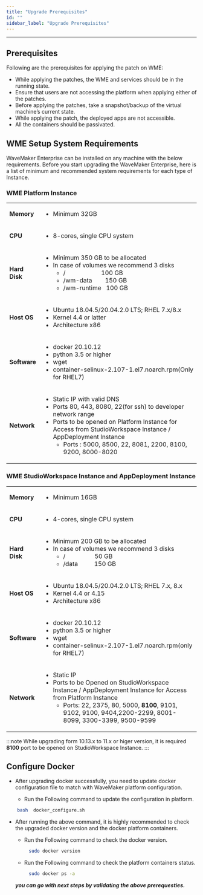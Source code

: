```yaml
---
title: "Upgrade Prerequisites"
id: ""
sidebar_label: "Upgrade Prerequisites"
---
```

---


## Prerequisites

Following are the prerequisites for applying the patch on WME:

- While applying the patches, the WME and services should be in the running state.
- Ensure that users are not accessing the platform when applying either of the patches.
- Before applying the patches, take a snapshot/backup of the virtual machine’s current state.
- While applying the patch, the deployed apps are not accessible.
- All the containers should be passivated. 


## WME Setup System Requirements

WaveMaker Enterprise can be installed on any machine with the below requirements. Before you start upgrading the WaveMaker Enterprise, here is a list of minimum and recommended system requirements for each type of Instance.

### WME Platform Instance

<table><tbody><tr><td><strong>Memory</strong></td><td><ul><li>Minimum 32GB</li></ul></td></tr><tr><td><strong>CPU</strong></td><td><ul><li>8-cores, single CPU system</li></ul></td></tr><tr><td><strong>Hard Disk</strong></td><td><ul><li>Minimum&nbsp;350 GB to be allocated</li><li>In case of volumes we recommend 3 disks<ul><li>/&nbsp; &nbsp; &nbsp; &nbsp; &nbsp; &nbsp; &nbsp; &nbsp; &nbsp; &nbsp; &nbsp; 100 GB</li><li>/wm-data&nbsp; &nbsp; &nbsp; &nbsp; 150 GB</li><li>/wm-runtime&nbsp; &nbsp;100 GB</li></ul></li></td></tr><tr><td><strong>Host OS</strong></td><td><ul><li>Ubuntu 18.04.5/20.04.2.0 LTS;  RHEL 7.x/8.x</li><li>Kernel 4.4 or latter</li><li>Architecture x86</li></ul></td></tr>
<tr><td><strong>Software</strong></td><td><ul><li>docker 20.10.12</li><li>python 3.5 or higher</li><li>wget</li><li>container-selinux-2.107-1.el7.noarch.rpm(Only for RHEL7)</li></ul></td></tr> <tr><td><strong>Network</strong></td><td><ul><li>Static IP with valid DNS</li><li>Ports 80, 443, 8080, 22(for ssh) to developer network range</li><li>Ports to be opened on Platform Instance for Access from StudioWorkspace Instance / AppDeployment Instance<ul><li>Ports : 5000, 8500, 22, 8081, 2200, 8100, 9200, 8000-8020</li></ul></li></td></tr></tbody></table>


### WME StudioWorkspace Instance and AppDeployment Instance

<table><tbody><tr><td><strong>Memory</strong></td><td><ul><li>Minimum 16GB</li></ul></td></tr><tr><td><strong>CPU</strong></td><td><ul><li>4-cores, single CPU system</li></ul></td></tr><tr><td><strong>Hard Disk</strong></td><td><ul><li>Minimum&nbsp;200 GB to be allocated</li><li>In case of volumes we recommend 3 disks<ul><li>/&nbsp; &nbsp; &nbsp; &nbsp; &nbsp; &nbsp; &nbsp; &nbsp; &nbsp; 50 GB</li><li>/data&nbsp; &nbsp; &nbsp; &nbsp; &nbsp; 150 GB</li></ul></li></td></tr><tr><td><strong>Host OS</strong></td><td><ul><li>Ubuntu 18.04.5/20.04.2.0 LTS; RHEL 7.x, 8.x</li><li>Kernel 4.4 or 4.15</li><li>Architecture x86</li></ul></td></tr>
<tr><td><strong>Software</strong></td><td><ul><li>docker 20.10.12</li><li>python 3.5 or higher</li><li>wget</li><li>container-selinux-2.107-1.el7.noarch.rpm(only for RHEL7)</li></ul></td></tr><tr><td><strong>Network</strong></td><td><ul><li>Static IP</li><li>Ports to be Opened on StudioWorkspace Instance / AppDeployment Instance for Access from Platform Instance <ul><li>Ports: 22, 2375, 80, 5000, <strong>8100</strong>, 9101, 9102, 9100, 9404,2200-2299, 8001-8099, 3300-3399, 9500-9599</li></ul></td></tr></tbody></table>


:::note
While upgrading form 10.13.x to 11.x or higer version, it is required **8100** port to be opened on StudioWorkspace Instance.
:::


## Configure Docker

- After upgrading docker successfully, you need to update docker configuration file to match with WaveMaker platform configuration.

  - Run the Following command to update the configuration in platform.

```bash
    bash  docker_configure.sh
```     

- After running the above command, it is highly recommended to check the upgraded docker version and the docker platform containers.

   - Run the Following command to check the docker version.
   ```bash
        sudo docker version
   ```

   - Run the Following command to check the platform containers status.
   ```bash
        sudo docker ps -a
   ```     

     ***you can go with next steps by validating the above prerequesties.***  